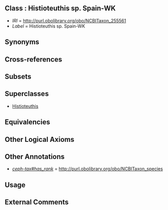 
## Class : Histioteuthis sp. Spain-WK

 * *IRI* = http://purl.obolibrary.org/obo/NCBITaxon_255561
 * *Label* = Histioteuthis sp. Spain-WK

## Synonyms


## Cross-references


## Subsets


## Superclasses

 * [Histioteuthis](../../NCBITaxon/58/NCBITaxon_34558.md)

## Equivalencies


## Other Logical Axioms


## Other Annotations

 * *[ceph-tax#has_rank](../../ceph-tax#has/nk/ceph-tax#has_rank.md)* = http://purl.obolibrary.org/obo/NCBITaxon_species

## Usage


## External Comments

